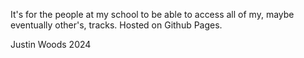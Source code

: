 It's for the people at my school to be able to access all of my, maybe eventually other's, tracks.
Hosted on Github Pages.

Justin Woods 2024
